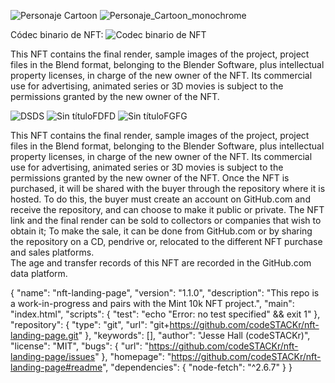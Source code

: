 ![Personaje Cartoon](https://github.com/user-attachments/assets/25cc6df9-fb8a-412f-a1d1-4e92dcef692a)
![Personaje_Cartoon_monochrome](https://github.com/user-attachments/assets/cc9f7f22-8567-4cd7-b229-ede5da33d90f)

Códec binario de NFT:
![Codec binario de NFT](https://github.com/user-attachments/assets/f0361cf1-9b3f-4ad4-a5ed-f953d53c50ba)

This NFT contains the final render, sample images of the project, project files in the Blend format, belonging to the Blender Software, plus intellectual property licenses, in charge of the new owner of the NFT. Its commercial use for advertising, animated series or 3D movies is subject to the permissions granted by the new owner of the NFT.

![DSDS](https://github.com/user-attachments/assets/fbcca74b-0576-4fad-8ac1-29b1f9b49ced)
![Sin títuloFDFD](https://github.com/user-attachments/assets/3a80d62e-4f62-4097-b2a1-a679b4f68720)
![Sin títuloFGFG](https://github.com/user-attachments/assets/e9adeca7-6cc1-4a97-adcf-603335644a80)

This NFT contains the final render, sample images of the project, project files in the Blend format, belonging to the Blender Software, plus intellectual property licenses, in charge of the new owner of the NFT. Its commercial use for advertising, animated series or 3D movies is subject to the permissions granted by the new owner of the NFT.
Once the NFT is purchased, it will be shared with the buyer through the repository where it is hosted. To do this, the buyer must create an account on GitHub.com and receive the repository, and can choose to make it public or private.
The NFT link and the final render can be sold to collectors or companies that wish to obtain it; To make the sale, it can be done from GitHub.com or by sharing the repository on a CD, pendrive or, relocated to the different NFT purchase and sales platforms.  
The age and transfer records of this NFT are recorded in the GitHub.com data platform.

{
  "name": "nft-landing-page",
  "version": "1.1.0",
  "description": "This repo is a work-in-progress and pairs with the Mint 10k NFT project.",
  "main": "index.html",
  "scripts": {
    "test": "echo \"Error: no test specified\" && exit 1"
  },
  "repository": {
    "type": "git",
    "url": "git+https://github.com/codeSTACKr/nft-landing-page.git"
  },
  "keywords": [],
  "author": "Jesse Hall (codeSTACKr)",
  "license": "MIT",
  "bugs": {
    "url": "https://github.com/codeSTACKr/nft-landing-page/issues"
  },
  "homepage": "https://github.com/codeSTACKr/nft-landing-page#readme",
  "dependencies": {
    "node-fetch": "^2.6.7"
  }
}
 

